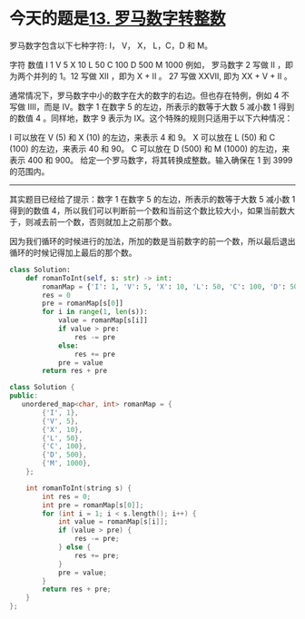 # 今天的题是[13. 罗马数字转整数](https://leetcode-cn.com/problems/roman-to-integer/)

罗马数字包含以下七种字符: I， V， X， L，C，D 和 M。

字符          数值
I             1
V             5
X             10
L             50
C             100
D             500
M             1000
例如， 罗马数字 2 写做 II ，即为两个并列的 1。12 写做 XII ，即为 X + II 。 27 写做  XXVII, 即为 XX + V + II 。

通常情况下，罗马数字中小的数字在大的数字的右边。但也存在特例，例如 4 不写做 IIII，而是 IV。数字 1 在数字 5 的左边，所表示的数等于大数 5 减小数 1 得到的数值 4 。同样地，数字 9 表示为 IX。这个特殊的规则只适用于以下六种情况：

I 可以放在 V (5) 和 X (10) 的左边，来表示 4 和 9。
X 可以放在 L (50) 和 C (100) 的左边，来表示 40 和 90。 
C 可以放在 D (500) 和 M (1000) 的左边，来表示 400 和 900。
给定一个罗马数字，将其转换成整数。输入确保在 1 到 3999 的范围内。

---

其实题目已经给了提示：数字 1 在数字 5 的左边，所表示的数等于大数 5 减小数 1 得到的数值 4，所以我们可以判断前一个数和当前这个数比较大小，如果当前数大于，则减去前一个数，否则就加上之前那个数。

因为我们循环的时候进行的加法，所加的数是当前数字的前一个数，所以最后退出循环的时候记得加上最后的那个数。

```python
class Solution:
    def romanToInt(self, s: str) -> int:
        romanMap = {'I': 1, 'V': 5, 'X': 10, 'L': 50, 'C': 100, 'D': 500, 'M': 1000}
        res = 0
        pre = romanMap[s[0]]
        for i in range(1, len(s)):
            value = romanMap[s[i]]
            if value > pre:
                res -= pre
            else:
                res += pre
            pre = value
        return res + pre
```

```cpp
class Solution {
public:
   unordered_map<char, int> romanMap = {
        {'I', 1},
        {'V', 5},
        {'X', 10},
        {'L', 50},
        {'C', 100},
        {'D', 500},
        {'M', 1000},
    };

    int romanToInt(string s) {
        int res = 0;
        int pre = romanMap[s[0]];
        for (int i = 1; i < s.length(); i++) {
            int value = romanMap[s[i]];
            if (value > pre) {
                res -= pre;
            } else {
                res += pre;
            }
            pre = value;
        }
        return res + pre;
    }
};
```

